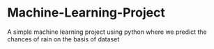 # Machine-Learning-Project
A simple machine learning project using python where we predict the chances of rain on the basis of dataset
